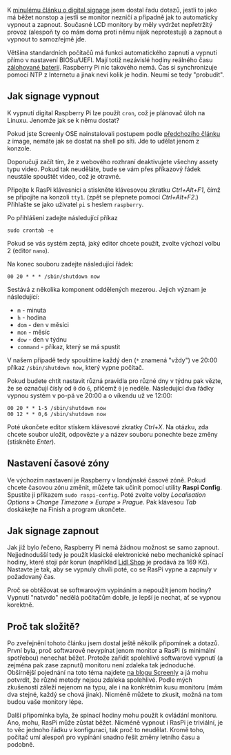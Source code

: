 <!-- dcterms:title = Automatické zapnutí a vypnutí digital signage na RPi -->
<!-- dcterms:abstract = K minulému článku o digital signage jsem dostal řadu dotazů, jestli to jako má běžet nonstop a jestli se monitor nezničí a případně jak to automaticky vypnout a zapnout. Současné LCD monitory by měly vydržet nepřetržitý provoz (alespoň ty co mám doma proti němu nijak neprotestují) a zapnout a vypnout to samozřejmě jde. -->
<!-- x4w:category = Bastlení -->
<!-- dcterms:creator = Michal Altair Valášek -->
<!-- dcterms:dateAccepted = 2020-01-03 -->
<!-- x4w:coverUrl = /cover-pictures/20200103-screenly-shutdown.jpg -->
<!-- x4w:coverCredits = Aleksandar Cvetanovic (@lemonzandtea) via Unsplash.com -->
<!-- x4w:pictureUrl = /perex-pictures/20200103-screenly-shutdown.jpg -->
<!-- x4w:pictureWidth = 150 -->
<!-- x4w:pictureHeight = 150 -->

K [minulému článku o digital signage](/2019/12/digital-signage) jsem dostal řadu dotazů, jestli to jako má běžet nonstop a jestli se monitor nezničí a případně jak to automaticky vypnout a zapnout. Současné LCD monitory by měly vydržet nepřetržitý provoz (alespoň ty co mám doma proti němu nijak neprotestují) a zapnout a vypnout to samozřejmě jde.

Většina standardních počítačů má funkci automatického zapnutí a vypnutí přímo v nastavení BIOSu/UEFI. Mají totiž nezávislé hodiny reálného času [zálohované baterií](https://www.makeuseof.com/tag/why-does-my-motherboard-have-a-battery/). Raspberry Pi nic takového nemá. Čas si synchronizuje pomocí NTP z Internetu a jinak neví kolik je hodin. Neumí se tedy "probudit".

## Jak signage vypnout

K vypnutí digital Raspberry Pi lze použít `cron`, což je plánovač úloh na Linuxu. Jenomže jak se k němu dostat?

Pokud jste Screenly OSE nainstalovali postupem podle [předchozího článku](/2019/12/digital-signage) z image, nemáte jak se dostat na shell po síti. Jde to udělat jenom z konzole. 

Doporučuji začít tím, že z webového rozhraní deaktivujete všechny assety typu video. Pokud tak neuděláte, bude se vám přes příkazový řádek neustále spouštět video, což je otravné.

Připojte k RasPi klávesnici a stiskněte klávesovou zkratku _Ctrl+Alt+F1_, čímž se připojíte na konzoli `tty1`. (zpět se přepnete pomocí _Ctrl+Alt+F2_.) Přihlašte se jako uživatel `pi` s heslem `raspberry`.

Po přihlášení zadejte následující příkaz

    sudo crontab -e

Pokud se vás systém zeptá, jaký editor chcete použít, zvolte výchozí volbu 2 (editor `nano`).

Na konec souboru zadejte následující řádek:

    00 20 * * * /sbin/shutdown now

Sestává z několika komponent oddělených mezerou. Jejich význam je následující:

* `m` - minuta
* `h` - hodina
* `dom` - den v měsíci
* `mon` - měsíc
* `dow` - den v týdnu
* `command` - příkaz, který se má spustit

V našem případě tedy spouštíme každý den (`*` znamená "vždy") ve 20:00 příkaz `/sbin/shutdown now`, který vypne počítač.

Pokud budete chtít nastavit různá pravidla pro různé dny v týdnu pak vězte, že se označují čísly od `0` do `6`, přičemž `0` je neděle. Následující dva řádky vypnou systém v po-pá ve 20:00 a o víkendu už ve 12:00:

    00 20 * * 1-5 /sbin/shutdown now
    00 12 * * 0,6 /sbin/shutdown now

Poté ukončete editor stiskem klávesové zkratky _Ctrl+X_. Na otázku, zda chcete soubor uložit, odpovězte _y_ a název souboru ponechte beze změny (stiskněte _Enter_).

## Nastavení časové zóny

Ve výchozím nastavení je Raspberry v londýnské časové zóně. Pokud chcete časovou zónu změnit, můžete tak učinit pomocí utility **Raspi Config**. Spustíte ji příkazem `sudo raspi-config`. Poté zvolte volby _Localisation Options_ &raquo; _Change Timezone_ &raquo; _Europe_ &raquo; _Prague_. Pak klávesou _Tab_ doskákejte na Finish a program ukončete.

## Jak signage zapnout

Jak již bylo řečeno, Raspberry Pi nemá žádnou možnost se samo zapnout. Nejjednodušší tedy je použít klasické elektronické nebo mechanické spínací hodiny, které stojí pár korun (například [Lidl Shop](https://www.lidl-shop.cz/SILVERCREST-Digitalni-mechanicke-spinaci-hodiny/p100264657) je prodává za 169 Kč). Nastavte je tak, aby se vypnuly chvíli poté, co se RasPi vypne a zapnuly v požadovaný čas.

Proč se obtěžovat se softwarovým vypínáním a nepoužít jenom hodiny? Vypnutí "natvrdo" nedělá počítačům dobře, je lepší je nechat, ať se vypnou korektně.

## Proč tak složitě?

Po zveřejnění tohoto článku jsem dostal ještě několik připomínek a dotazů. První byla, proč softwarově nevypínat jenom monitor a RasPi (s minimální spotřebou) nenechat běžet. Protože zařídit spolehlivé softwarové vypnutí (a zejména pak zase zapnutí) monitoru není zdaleka tak jednoduché. Obšírnější pojednání na toto téma najdete [na blogu Screenly](https://www.screenly.io/blog/2017/07/02/how-to-automatically-turn-off-and-on-your-monitor-from-your-raspberry-pi/) a já mohu potvrdit, že různé metody nejsou zdaleka spolehlivé. Podle mých zkušeností záleží nejenom na typu, ale i na konkrétním kusu monitoru (mám dva stejné, každý se chová jinak). Nicméně můžete to zkusit, možná na tom budou vaše monitory lépe.

Další připomínka byla, že spínací hodiny mohu použít k ovládání monitoru. Ano, mohu, RasPi může zůstat běžet. Nicméně vypnout i RasPi je triviální, je to věc jednoho řádku v konfiguraci, tak proč to neudělat. Kromě toho, počítač umí alespoň pro vypínání snadno řešit změny letního času a podobně.